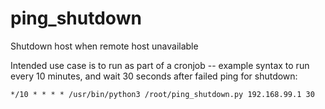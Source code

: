 # ping_shutdown
Shutdown host when remote host unavailable

Intended use case is to run as part of a cronjob -- example syntax to run every 10 minutes, and wait 30 seconds after failed ping for shutdown:
```
*/10 * * * * /usr/bin/python3 /root/ping_shutdown.py 192.168.99.1 30
```